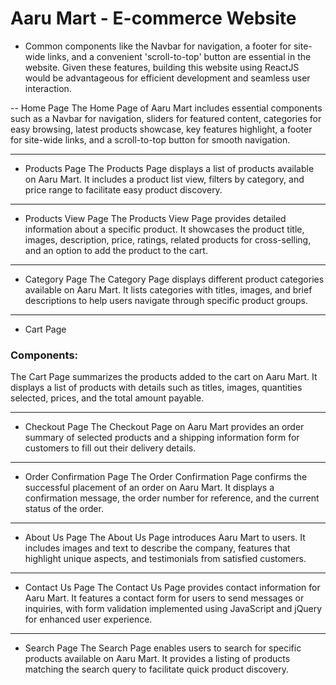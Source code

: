 # Aaru Mart - E-commerce Website

- Common components like the Navbar for navigation, a footer for site-wide links, and a convenient 'scroll-to-top' button are essential in the website. Given these features, building this website using ReactJS would be advantageous for efficient development and seamless user interaction.

-- Home Page
The Home Page of Aaru Mart includes essential components such as a Navbar for navigation, sliders for featured content, categories for easy browsing, latest products showcase, key features highlight, a footer for site-wide links, and a scroll-to-top button for smooth navigation.

---

- Products Page
The Products Page displays a list of products available on Aaru Mart. It includes a product list view, filters by category, and price range to facilitate easy product discovery.

---

- Products View Page
The Products View Page provides detailed information about a specific product. It showcases the product title, images, description, price, ratings, related products for cross-selling, and an option to add the product to the cart.

---

- Category Page
The Category Page displays different product categories available on Aaru Mart. It lists categories with titles, images, and brief descriptions to help users navigate through specific product groups.

---

- Cart Page

### Components:
The Cart Page summarizes the products added to the cart on Aaru Mart. It displays a list of products with details such as titles, images, quantities selected, prices, and the total amount payable.

---

- Checkout Page
The Checkout Page on Aaru Mart provides an order summary of selected products and a shipping information form for customers to fill out their delivery details.

---

- Order Confirmation Page
The Order Confirmation Page confirms the successful placement of an order on Aaru Mart. It displays a confirmation message, the order number for reference, and the current status of the order.

---

- About Us Page
The About Us Page introduces Aaru Mart to users. It includes images and text to describe the company, features that highlight unique aspects, and testimonials from satisfied customers.

---

- Contact Us Page
The Contact Us Page provides contact information for Aaru Mart. It features a contact form for users to send messages or inquiries, with form validation implemented using JavaScript and jQuery for enhanced user experience.

---

- Search Page
The Search Page enables users to search for specific products available on Aaru Mart. It provides a listing of products matching the search query to facilitate quick product discovery.
